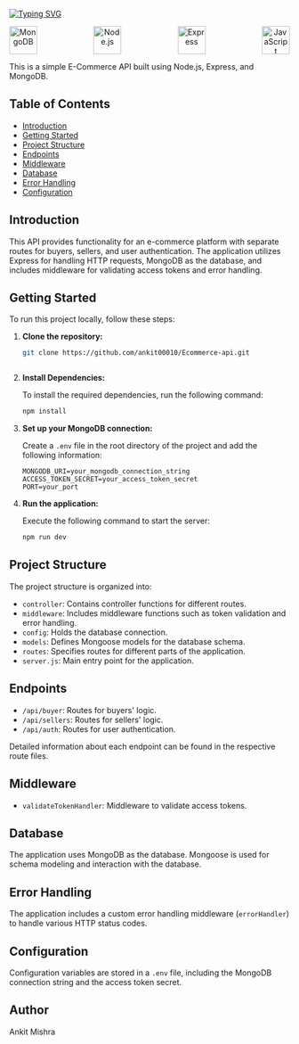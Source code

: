 
[![Typing SVG](https://readme-typing-svg.demolab.com?font=Fira+Code&pause=1000&color=3DB5F7&random=false&width=435&lines=%23+E-Commerce+API)](https://git.io/typing-svg)
<p align="center" style="display: flex; justify-content: space-between; width: 100%;">
  <img src="https://cdn.jsdelivr.net/gh/devicons/devicon/icons/mongodb/mongodb-plain-wordmark.svg" alt="MongoDB" width="50" height="50"/>
  <img src="https://cdn.jsdelivr.net/gh/devicons/devicon/icons/nodejs/nodejs-original-wordmark.svg" alt="Node.js" width="50" height="50"/>
  <img src="https://cdn.jsdelivr.net/gh/devicons/devicon/icons/express/express-original.svg" alt="Express" width="50" height="50"/>
  <img src="https://cdn.jsdelivr.net/gh/devicons/devicon/icons/javascript/javascript-original.svg" alt="JavaScript" width="50" height="50"/>
</p>

          
This is a simple E-Commerce API built using Node.js, Express, and MongoDB.

## Table of Contents

- [Introduction](#introduction)
- [Getting Started](#getting-started)
- [Project Structure](#project-structure)
- [Endpoints](#endpoints)
- [Middleware](#middleware)
- [Database](#database)
- [Error Handling](#error-handling)
- [Configuration](#configuration)



## Introduction

This API provides functionality for an e-commerce platform with separate routes for buyers, sellers, and user authentication. The application utilizes Express for handling HTTP requests, MongoDB as the database, and includes middleware for validating access tokens and error handling.

## Getting Started

To run this project locally, follow these steps:

1. **Clone the repository:**

   ```bash
   git clone https://github.com/ankit00010/Ecommerce-api.git



2. **Install Dependencies:**

   To install the required dependencies, run the following command:

   ```bash
   npm install


3. **Set up your MongoDB connection:**

   Create a `.env` file in the root directory of the project and add the following information:

   ```env
   MONGODB_URI=your_mongodb_connection_string
   ACCESS_TOKEN_SECRET=your_access_token_secret
   PORT=your_port

4. **Run the application:**

   Execute the following command to start the server:

   ```bash
   npm run dev


## Project Structure

The project structure is organized into:

- `controller`: Contains controller functions for different routes.
- `middleware`: Includes middleware functions such as token validation and error handling.
- `config`: Holds  the database connection.
- `models`: Defines Mongoose models for the database schema.
- `routes`: Specifies routes for different parts of the application.
- `server.js`: Main entry point for the application.

## Endpoints

- `/api/buyer`: Routes for buyers' logic.
- `/api/sellers`: Routes for sellers' logic.
- `/api/auth`: Routes for user authentication.

Detailed information about each endpoint can be found in the respective route files.

## Middleware

- `validateTokenHandler`: Middleware to validate access tokens.

## Database

The application uses MongoDB as the database. Mongoose is used for schema modeling and interaction with the database.

## Error Handling

The application includes a custom error handling middleware (`errorHandler`) to handle various HTTP status codes.

## Configuration

Configuration variables are stored in a `.env` file, including the MongoDB connection string and the access token secret.

## Author

Ankit Mishra








